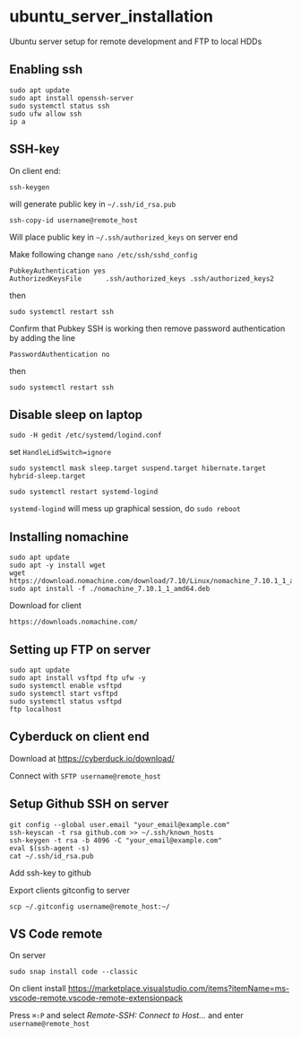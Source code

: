 # ubuntu_server_installation

Ubuntu server setup for remote development and FTP to local HDDs

## Enabling ssh

    sudo apt update
    sudo apt install openssh-server
    sudo systemctl status ssh
    sudo ufw allow ssh
    ip a

## SSH-key

On client end:

    ssh-keygen
    
will generate public key in `~/.ssh/id_rsa.pub`
    
    ssh-copy-id username@remote_host
    
Will place public key in `~/.ssh/authorized_keys` on server end

Make following change `nano /etc/ssh/sshd_config`

    PubkeyAuthentication yes
    AuthorizedKeysFile      .ssh/authorized_keys .ssh/authorized_keys2
    
then 
    
    sudo systemctl restart ssh
 
Confirm that Pubkey SSH is working then remove password authentication by adding the line

    PasswordAuthentication no

then

    sudo systemctl restart ssh

## Disable sleep on laptop
    
    sudo -H gedit /etc/systemd/logind.conf
    
set `HandleLidSwitch=ignore`

    sudo systemctl mask sleep.target suspend.target hibernate.target hybrid-sleep.target
    
    sudo systemctl restart systemd-logind

`systemd-logind` will mess up graphical session, do `sudo reboot`

    
## Installing nomachine

    sudo apt update
    sudo apt -y install wget
    wget https://download.nomachine.com/download/7.10/Linux/nomachine_7.10.1_1_amd64.deb
    sudo apt install -f ./nomachine_7.10.1_1_amd64.deb
 
 Download for client
 
    https://downloads.nomachine.com/
    
## Setting up FTP on server

    sudo apt update
    sudo apt install vsftpd ftp ufw -y
    sudo systemctl enable vsftpd
    sudo systemctl start vsftpd
    sudo systemctl status vsftpd
    ftp localhost

## Cyberduck on client end

Download at https://cyberduck.io/download/

Connect with `SFTP username@remote_host`

## Setup Github SSH on server
    
    git config --global user.email "your_email@example.com" 
    ssh-keyscan -t rsa github.com >> ~/.ssh/known_hosts
    ssh-keygen -t rsa -b 4096 -C "your_email@example.com"
    eval $(ssh-agent -s)
    cat ~/.ssh/id_rsa.pub
    
    
Add ssh-key to github

Export clients gitconfig to server

    scp ~/.gitconfig username@remote_host:~/
    
## VS Code remote

On server

    sudo snap install code --classic

On client install https://marketplace.visualstudio.com/items?itemName=ms-vscode-remote.vscode-remote-extensionpack

Press `⌘⇧P` and select *Remote-SSH: Connect to Host...* and enter `username@remote_host`
